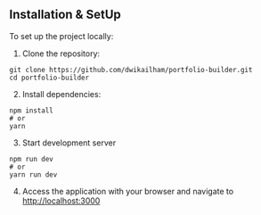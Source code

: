 ## Installation & SetUp

To set up the project locally:

1. Clone the repository:

```shell
git clone https://github.com/dwikailham/portfolio-builder.git
cd portfolio-builder
```

2. Install dependencies:

```shell
npm install
# or
yarn
```

3. Start development server

```shell
npm run dev
# or
yarn run dev
```

4. Access the application with your browser and navigate to [http://localhost:3000](http://localhost:3000)
